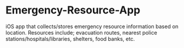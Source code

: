 # Emergency-Resource-App
iOS app that collects/stores emergency resource information based on location. Resources include; evacuation routes, nearest police stations/hospitals/libraries, shelters, food banks, etc.
